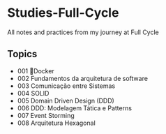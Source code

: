 # Studies-Full-Cycle

All notes and practices from my journey at Full Cycle

## Topics

- 001 🐋Docker
- 002 Fundamentos da arquitetura de software
- 003 Comunicação entre Sistemas
- 004 SOLID
- 005 Domain Driven Design (DDD)
- 006 DDD: Modelagem Tática e Patterns
- 007 Event Storming
- 008 Arquitetura Hexagonal

